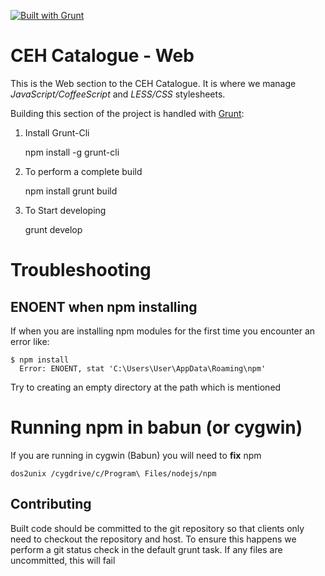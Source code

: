 [![Built with Grunt](https://cdn.gruntjs.com/builtwith.png)](http://gruntjs.com/)
# CEH Catalogue - Web

This is the Web section to the CEH Catalogue. It is where we manage *JavaScript/CoffeeScript* and *LESS/CSS* stylesheets.

Building this section of the project is handled with [Grunt](http://gruntjs.com/):

1. Install Grunt-Cli

    npm install -g grunt-cli

2. To perform a complete build

    npm install
    grunt build

3. To Start developing

    grunt develop

# Troubleshooting

## ENOENT when npm installing

If when you are installing npm modules for the first time you encounter an error 
like:

    $ npm install 
      Error: ENOENT, stat 'C:\Users\User\AppData\Roaming\npm'

Try to creating an empty directory at the path which is mentioned

# Running npm in babun (or cygwin)

If you are running in cygwin (Babun) you will need to **fix** npm

    dos2unix /cygdrive/c/Program\ Files/nodejs/npm

## Contributing

Built code should be committed to the git repository so that clients only need to checkout the repository and host.
To ensure this happens we perform a git status check in the default grunt task. If any files are uncommitted, this will fail
